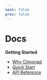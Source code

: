 ```yaml
---
next: false
prev: false
---
```


# Docs

**Getting Started**

- [Why Climonad](/docs/why-climonad)
- [Quick Start](/docs/quick-start)
- [API Reference](/api/)
